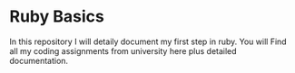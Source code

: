 # Ruby Basics
In this repository I will detaily document my first step in ruby. 
You will Find all my coding assignments from university here plus detailed documentation.
